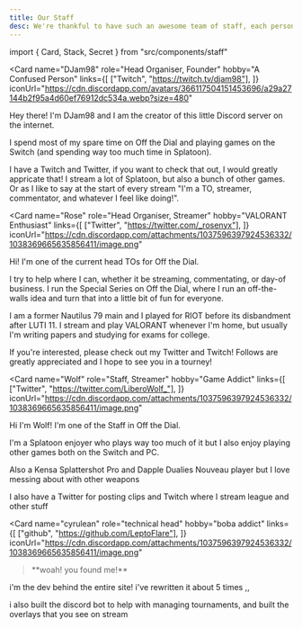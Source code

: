 ```yaml
---
title: Our Staff
desc: We're thankful to have such an awesome team of staff, each person contributes to a key part of Off the Dial. If any of them interest you, feel free to read about them here.
---
```


import { Card, Stack, Secret } from "src/components/staff"

<Stack>

<Card
name="DJam98"
role="Head Organiser, Founder"
hobby="A Confused Person"
links={[
["Twitch", "https://twitch.tv/djam98"],
]}
iconUrl="https://cdn.discordapp.com/avatars/366117504151453696/a29a27144b2f95a4d60ef76912dc534a.webp?size=480"

>

Hey there! I'm DJam98 and I am the creator of this little Discord
server on the internet.

I spend most of my spare time on Off the Dial and playing games on
the Switch (and spending way too much time in Splatoon).

I have a Twitch and Twitter, if you want to check that out, I would greatly appricate that! I stream a lot of Splatoon, but also a bunch of other games. Or as I like to say at the start of every stream "I'm a TO, streamer, commentator, and whatever I feel like doing!".

</Card>

<Card
name="Rose"
role="Head Organiser, Streamer"
hobby="VALORANT Enthusiast"
links={[
["Twitter", "https://twitter.com/_rosenyx"],
]}
iconUrl="https://cdn.discordapp.com/attachments/1037596397924536332/1038369665635856411/image.png"

>

Hi! I'm one of the current head TOs for Off the Dial.

I try to help where I can, whether it be streaming, commentating, or day-of business. I run the Special Series on Off the Dial, where I run an off-the-walls idea and turn that into a little bit of fun for everyone.

I am a former Nautilus 79 main and I played for RIOT before its disbandment after LUTI 11. I stream and play VALORANT whenever I'm home, but usually I'm writing papers and studying for exams for college.

If you're interested, please check out my Twitter and Twitch! Follows are greatly appreciated and I hope to see you in a tourney!

</Card>

<Card
name="Wolf"
role="Staff, Streamer"
hobby="Game Addict"
links={[
["Twitter", "https://twitter.com/LiberoWolf_"],
]}
iconUrl="https://cdn.discordapp.com/attachments/1037596397924536332/1038369665635856411/image.png"

>

Hi I'm Wolf! I'm one of the Staff in Off the Dial.

I'm a Splatoon enjoyer who plays way too much of it but I also enjoy playing other games both on the Switch and PC.

Also a Kensa Splattershot Pro and Dapple Dualies Nouveau player but I love messing about with other weapons

I also have a Twitter for posting clips and Twitch where I stream league and other stuff

</Card>

<Secret><Card
name="cyrulean"
role="technical head"
hobby="boba addict"
links={[
["github", "https://github.com/LeptoFlare"],
]}
iconUrl="https://cdn.discordapp.com/attachments/1037596397924536332/1038369665635856411/image.png"

>

> <p className="text-xl">**woah! you found me!**</p>

i'm the dev behind the entire site! i've rewritten it about 5 times ,,

i also built the discord bot to help with managing tournaments, and built the overlays that you see on stream

</Card></Secret>

</Stack>
